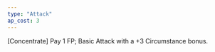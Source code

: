 ```yaml
---
type: "Attack"
ap_cost: 3
---
```


[Concentrate] Pay 1 FP; Basic Attack with a +3 Circumstance bonus. 